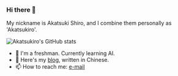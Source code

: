 ### Hi there 👋

My nickname is Akatsuki Shiro, and I combine them personally as 'Akatsukiro'.

![Akatsukiro's GitHub stats](https://github-readme-stats.vercel.app/api?username=akatsukiro&show_icons=true&theme=radical)

- 🌱 I'm a freshman. Currently learning AI.
- 💬 Here's my [blog](https://blog.chs.pub), written in Chinese.
- 📫 How to reach me: [e-mail](mailto:admin@bep.ink)
<!--
**akatsukiro/akatsukiro** is a ✨ _special_ ✨ repository because its `README.md` (this file) appears on your GitHub profile.

Here are some ideas to get you started:

- 🔭 I’m currently working on ...
- 🌱 I’m currently learning ...
- 👯 I’m looking to collaborate on ...
- 🤔 I’m looking for help with ...
- 💬 Ask me about ...
- 📫 How to reach me: ...
- 😄 Pronouns: ...
- ⚡ Fun fact: ...
-->

